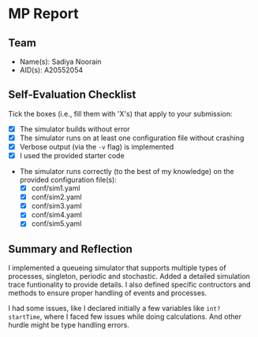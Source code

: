 # MP Report

## Team

- Name(s): Sadiya Noorain
- AID(s): A20552054

## Self-Evaluation Checklist

Tick the boxes (i.e., fill them with 'X's) that apply to your submission:

- [X] The simulator builds without error
- [X] The simulator runs on at least one configuration file without crashing
- [X] Verbose output (via the `-v` flag) is implemented
- [X] I used the provided starter code
- The simulator runs correctly (to the best of my knowledge) on the provided configuration file(s):
  - [X] conf/sim1.yaml
  - [X] conf/sim2.yaml
  - [X] conf/sim3.yaml
  - [X] conf/sim4.yaml
  - [X] conf/sim5.yaml

## Summary and Reflection

I implemented a queueing simulator that supports multiple types of processes, singleton, periodic and stochastic. Added a detailed simulation trace funtionality to provide details. I also defined specific contructors and methods to ensure proper handling of events and processes.

I had some issues, like I declared initially a few variables like `int? startTime`, where I faced few issues while doing calculations. And other hurdle might be type handling errors. 
